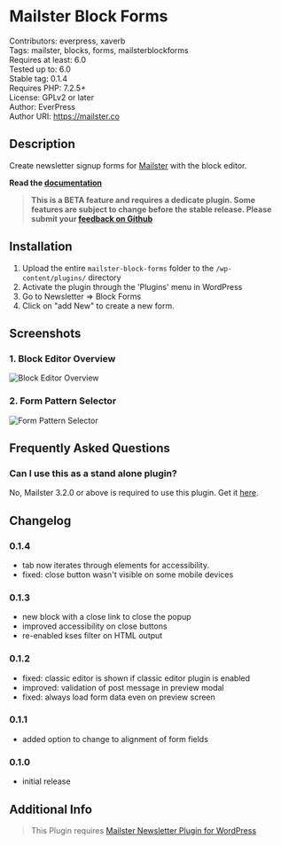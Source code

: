 # Mailster Block Forms

Contributors: everpress, xaverb  
Tags: mailster, blocks, forms, mailsterblockforms  
Requires at least: 6.0  
Tested up to: 6.0  
Stable tag: 0.1.4  
Requires PHP: 7.2.5+  
License: GPLv2 or later  
Author: EverPress  
Author URI: https://mailster.co

## Description

Create newsletter signup forms for [Mailster](https://mailster.co/?utm_campaign=wporg&utm_source=Mailster+Block+Forms&utm_medium=readme) with the block editor.

**Read the [documentation](https://docs.mailster.co/#/block-forms-overview)**

> **This is a BETA feature and requires a dedicate plugin. Some features are subject to change before the stable release. Please submit your [feedback on Github](https://github.com/everpress-co/mailster-block-forms/issues)**

## Installation

1. Upload the entire `mailster-block-forms` folder to the `/wp-content/plugins/` directory
2. Activate the plugin through the 'Plugins' menu in WordPress
3. Go to Newsletter => Block Forms
4. Click on "add New" to create a new form.

## Screenshots

### 1. Block Editor Overview

![Block Editor Overview](https://ps.w.org/mailster-block-forms/assets/screenshot-1.png)

### 2. Form Pattern Selector

![Form Pattern Selector](https://ps.w.org/mailster-block-forms/assets/screenshot-2.png)

## Frequently Asked Questions

### Can I use this as a stand alone plugin?

No, Mailster 3.2.0 or above is required to use this plugin. Get it [here](https://mailster.co/?utm_campaign=wporg&utm_source=Mailster+Block+Forms&utm_medium=readme).

## Changelog

### 0.1.4

-   tab now iterates through elements for accessibility.
-   fixed: close button wasn't visible on some mobile devices

### 0.1.3

-   new block with a close link to close the popup
-   improved accessibility on close buttons
-   re-enabled kses filter on HTML output

### 0.1.2

-   fixed: classic editor is shown if classic editor plugin is enabled
-   improved: validation of post message in preview modal
-   fixed: always load form data even on preview screen

### 0.1.1

-   added option to change to alignment of form fields

### 0.1.0

-   initial release

## Additional Info

> This Plugin requires [Mailster Newsletter Plugin for WordPress](https://mailster.co/?utm_campaign=wporg&utm_source=Mailster+Block+Forms&utm_medium=readme)
